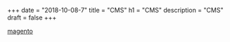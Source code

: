 +++
date = "2018-10-08-7"
title = "CMS"
h1 = "CMS"
description = "CMS"
draft = false
+++

[magento](/ecommerce/cms/magento/)